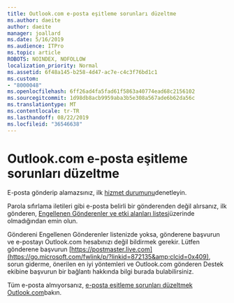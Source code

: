 ```yaml
---
title: Outlook.com e-posta eşitleme sorunları düzeltme
ms.author: daeite
author: daeite
manager: joallard
ms.date: 5/16/2019
ms.audience: ITPro
ms.topic: article
ROBOTS: NOINDEX, NOFOLLOW
localization_priority: Normal
ms.assetid: 6f48a145-b258-4d47-ac7e-c4c3f76bd1c1
ms.custom:
- "8000048"
ms.openlocfilehash: 6ff26ad4fa5fad61f5863a40774ead68c2156102
ms.sourcegitcommit: 1d98db8acb9959aba3b5e308a567ade6b62da56c
ms.translationtype: MT
ms.contentlocale: tr-TR
ms.lasthandoff: 08/22/2019
ms.locfileid: "36546638"
---
```

# <a name="fix-outlookcom-email-sync-issues"></a>Outlook.com e-posta eşitleme sorunları düzeltme

E-posta gönderip alamazsınız, ilk [hizmet durumunu](https://go.microsoft.com/fwlink/p/?linkid=837482&amp;clcid=0x409)denetleyin.
  
Parola sıfırlama iletileri gibi e-posta belirli bir gönderenden değil alırsanız, ilk gönderen, [Engellenen Gönderenler ve etki alanları listesi](https://outlook.live.com/mail/options/mail/junkEmail/blockedSendersAndDomains)üzerinde olmadığından emin olun.
  
Göndereni Engellenen Gönderenler listenizde yoksa, gönderene başvurun ve e-postayı Outlook.com hesabınızı değil bildirmek gerekir. Lütfen gönderene başvurun [https://postmaster.live.com](https://go.microsoft.com/fwlink/p/?linkid=872135&amp;clcid=0x409), sorun giderme, önerilen en iyi yöntemleri ve Outlook.com gönderen Destek ekibine başvurun bir bağlantı hakkında bilgi burada bulabilirsiniz.
  
Tüm e-posta almıyorsanız, [e-posta eşitleme sorunları düzeltmek Outlook.com](https://support.office.com/article/d39e3341-8d79-4bf1-b3c7-ded602233642?wt.mc_id=Office_Outlook_com_Alchemy)bakın.